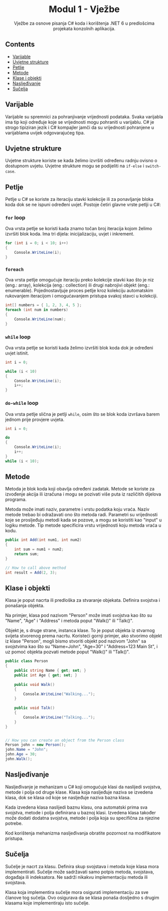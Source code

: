﻿<div align="center">

<!-- title -->

# Modul 1 - Vježbe

<!-- description -->

Vježbe za osnove pisanja C# koda i korištenja .NET 6 u predlošcima projekata konzolnih aplikacija.

</div>


<!-- TOC -->

## Contents

- [Varijable](#variables)
- [Uvjetne strukture](#conditional-statements)
- [Petlje](#loops)
- [Metode](#methods)
- [Klase i objekti](#classes-and-objects)
- [Nasljeđivanje](#inheritance)
- [Sučelja](#interfaces)

<!-- CONTENT -->

## Varijable

Varijable su spremnici za pohranjivanje vrijednosti podataka.
Svaka varijabla ima tip koji određuje koje se vrijednosti mogu pohraniti u varijablu.
C# je strogo tipiziran jezik i C# kompajler jamči da su vrijednosti pohranjene u varijablama uvijek odgovarajućeg tipa.


## Uvjetne strukture

Uvjetne strukture koriste se kada želimo izvršiti određenu radnju ovisno o dostupnom uvjetu.
Uvjetne strukture mogu se podijeliti na `if-else` i `switch-case`.


## Petlje

Petlje u C# se koriste za iteraciju stavki kolekcije ili za ponavljanje bloka koda dok se ne ispuni određeni uvjet.
Postoje četiri glavne vrste petlji u C#:


### `for` loop

Ova vrsta petlje se koristi kada znamo točan broj iteracija kojom želimo izvršiti blok koda. Ima tri dijela: inicijalizaciju, uvjet i inkrement.

```csharp
for (int i = 0; i < 10; i++)
{
    Console.WriteLine(i);
}
```


### `foreach`

Ova vrsta petlje omogućuje iteraciju preko kolekcije stavki kao što je niz (eng.: array), kolekcija (eng.: collection) ili drugi nabrojivi objekt (eng.: enumerable). Pojednostavljuje proces petlje kroz kolekciju automatskim rukovanjem iteracijom i omogućavanjem pristupa svakoj stavci u kolekciji.

```csharp
int[] numbers = { 1, 2, 3, 4, 5 };
foreach (int num in numbers)
{
    Console.WriteLine(num);
}
```


### `while` loop

Ova vrsta petlje se koristi kada želimo izvršiti blok koda dok je određeni uvjet istinit.

```csharp
int i = 0;

while (i < 10)
{
    Console.WriteLine(i);
    i++;
}
```


### `do-while` loop

Ova vrsta petlje slična je petlji `while`, osim što se blok koda izvršava barem jednom prije provjere uvjeta.

```csharp
int i = 0;

do
{
    Console.WriteLine(i);
    i++;
}
while (i < 10);
```


## Metode

Metoda je blok koda koji obavlja određeni zadatak.
Metode se koriste za izvođenje akcija ili izračuna i mogu se pozivati više puta iz različitih dijelova programa.

Metoda može imati naziv, parametre i vrstu podatka koju vraća. Naziv metode trebao bi odražavati ono što metoda radi. Parametri su vrijednosti koje se prosljeđuju metodi kada se pozove, a mogu se koristiti kao "input" u logiku metode. Tip metode specificira vrstu vrijednosti koju metoda vraća u kodu.

```csharp
public int Add(int num1, int num2)
{
    int sum = num1 + num2;
    return sum;
}

// How to call above method
int result = Add(2, 3);
```


## Klase i objekti

Klasa je poput nacrta ili predloška za stvaranje objekata.
Definira svojstva i ponašanja objekta.

Na primjer, klasa pod nazivom "Person" može imati svojstva kao što su "Name", "Age" i "Address" i metoda poput "Walk()" ili "Talk()".


Objekt je, s druge strane, instanca klase. To je poput objekta iz stvarnog svijeta stvorenog prema nacrtu.
Koristeći gornji primjer, ako stvorimo objekt iz klase "Person", mogli bismo stvoriti objekt pod nazivom "John" sa svojstvima kao što su "Name=John", "Age=30" i "Address=123 Main St", i uz pomoć objekta pozvati metode poput "Walk()" ili "Talk()".

```csharp
public class Person
{
    public string Name { get; set; }
    public int Age { get; set; }
    
    public void Walk()
    {
        Console.WriteLine("Walking...");
    }
    
    public void Talk()
    {
        Console.WriteLine("Talking...");
    }
}


// How you can create an object from the Person class
Person john = new Person();
john.Name = "John";
john.Age = 30;
john.Walk();
```


## Nasljeđivanje

Nasljeđivanje je mehanizam u C# koji omogućuje klasi da naslijedi svojstva, metode i polja od druge klase.
Klasa koja nasljeđuje naziva se izvedena klasa, dok se klasa od koje se nasljeđuje naziva bazna klasa.

Kada izvedena klasa naslijedi baznu klasu, ona automatski prima sva svojstva, metode i polja definirana u baznoj klasi. Izvedena klasa također može dodati dodatna svojstva, metode i polja koja su specifična za njezine potrebe.

Kod korištenja mehanizma nasljeđivanja obratite pozornost na modifikatore pristupa.


## Sučelja

Sučelje je nacrt za klasu.
Definira skup svojstava i metoda koje klasa mora implementirati.
Sučelje može sadržavati samo potpis metoda, svojstava, događaja ili indeksatora. Ne sadrži nikakvu implementaciju metoda ili svojstava.

Klasa koja implementira sučelje mora osigurati implementaciju za sve članove tog sučelja. Ovo osigurava da se klasa ponaša dosljedno s drugim klasama koje implementiraju isto sučelje.

<!-- END CONTENT -->